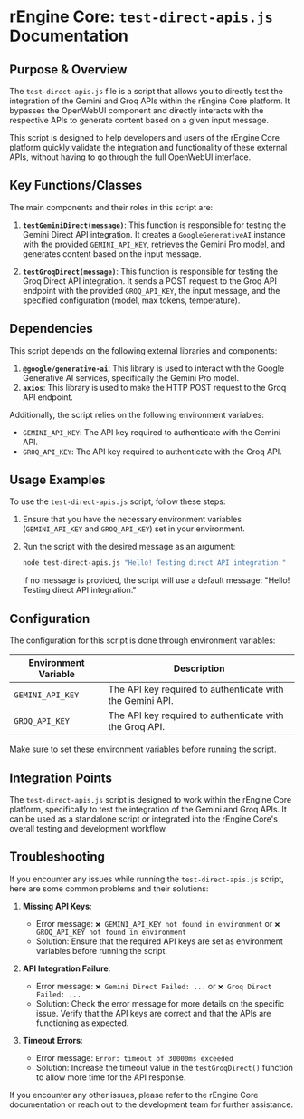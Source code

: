 # rEngine Core: `test-direct-apis.js` Documentation

## Purpose & Overview

The `test-direct-apis.js` file is a script that allows you to directly test the integration of the Gemini and Groq APIs within the rEngine Core platform. It bypasses the OpenWebUI component and directly interacts with the respective APIs to generate content based on a given input message.

This script is designed to help developers and users of the rEngine Core platform quickly validate the integration and functionality of these external APIs, without having to go through the full OpenWebUI interface.

## Key Functions/Classes

The main components and their roles in this script are:

1. **`testGeminiDirect(message)`**: This function is responsible for testing the Gemini Direct API integration. It creates a `GoogleGenerativeAI` instance with the provided `GEMINI_API_KEY`, retrieves the Gemini Pro model, and generates content based on the input message.

1. **`testGroqDirect(message)`**: This function is responsible for testing the Groq Direct API integration. It sends a POST request to the Groq API endpoint with the provided `GROQ_API_KEY`, the input message, and the specified configuration (model, max tokens, temperature).

## Dependencies

This script depends on the following external libraries and components:

1. **`@google/generative-ai`**: This library is used to interact with the Google Generative AI services, specifically the Gemini Pro model.
2. **`axios`**: This library is used to make the HTTP POST request to the Groq API endpoint.

Additionally, the script relies on the following environment variables:

- `GEMINI_API_KEY`: The API key required to authenticate with the Gemini API.
- `GROQ_API_KEY`: The API key required to authenticate with the Groq API.

## Usage Examples

To use the `test-direct-apis.js` script, follow these steps:

1. Ensure that you have the necessary environment variables (`GEMINI_API_KEY` and `GROQ_API_KEY`) set in your environment.
2. Run the script with the desired message as an argument:

   ```bash
   node test-direct-apis.js "Hello! Testing direct API integration."
   ```

   If no message is provided, the script will use a default message: "Hello! Testing direct API integration."

## Configuration

The configuration for this script is done through environment variables:

| Environment Variable | Description |
| --- | --- |
| `GEMINI_API_KEY` | The API key required to authenticate with the Gemini API. |
| `GROQ_API_KEY` | The API key required to authenticate with the Groq API. |

Make sure to set these environment variables before running the script.

## Integration Points

The `test-direct-apis.js` script is designed to work within the rEngine Core platform, specifically to test the integration of the Gemini and Groq APIs. It can be used as a standalone script or integrated into the rEngine Core's overall testing and development workflow.

## Troubleshooting

If you encounter any issues while running the `test-direct-apis.js` script, here are some common problems and their solutions:

1. **Missing API Keys**:
   - Error message: `❌ GEMINI_API_KEY not found in environment` or `❌ GROQ_API_KEY not found in environment`
   - Solution: Ensure that the required API keys are set as environment variables before running the script.

1. **API Integration Failure**:
   - Error message: `❌ Gemini Direct Failed: ...` or `❌ Groq Direct Failed: ...`
   - Solution: Check the error message for more details on the specific issue. Verify that the API keys are correct and that the APIs are functioning as expected.

1. **Timeout Errors**:
   - Error message: `Error: timeout of 30000ms exceeded`
   - Solution: Increase the timeout value in the `testGroqDirect()` function to allow more time for the API response.

If you encounter any other issues, please refer to the rEngine Core documentation or reach out to the development team for further assistance.
